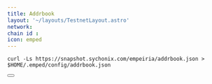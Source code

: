 ```yaml
---
title: Addrbook
layout: '~/layouts/TestnetLayout.astro'
network: 
chain id : 
icon: emped
---
```


<div class="code-block-wrapper">
  <pre><code>curl -Ls https://snapshot.sychonix.com/empeiria/addrbook.json > $HOME/.emped/config/addrbook.json</code></pre>
  <button class="copy-btn"><i class="fas fa-copy"></i></button>
</div>

